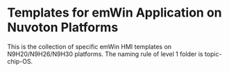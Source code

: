 # Templates for emWin Application on Nuvoton Platforms

This is the collection of specific emWin HMI templates on N9H20/N9H26/N9H30 platforms.
The naming rule of level 1 folder is topic-chip-OS.